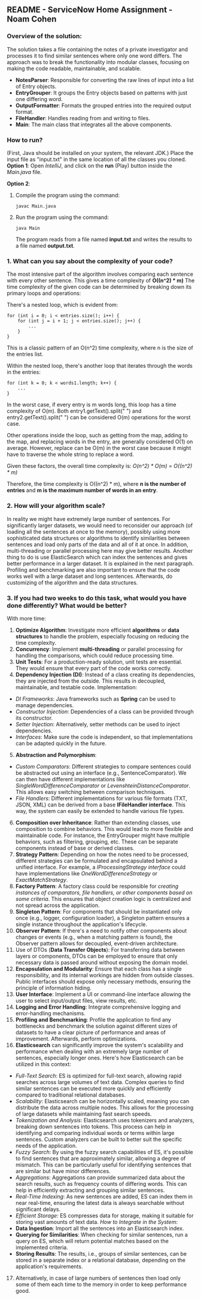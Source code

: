 ## README - ServiceNow Home Assignment - Noam Cohen
### Overview of the solution:
The solution takes a file containing the notes of a private investigator and processes it to find similar sentences where only one word differs. The approach was to break the functionality into modular classes, focusing on making the code readable, maintainable, and scalable.

* **NotesParser**: Responsible for converting the raw lines of input into a list of Entry objects.
* **EntryGrouper**: It groups the Entry objects based on patterns with just one differing word.
* **OutputFormatter**: Formats the grouped entries into the required output format.
* **FileHandler**: Handles reading from and writing to files.
* **Main**: The main class that integrates all the above components.

### How to run?
(First, Java should be installed on your system, the relevant JDK.)
Place the input file as "input.txt" in the same location of all the classes you cloned. <br/>
**Option 1**:
Open *IntelliJ*, and click on the **run** (Play) button inside the *Main.java* file.

**Option 2**:
1. Compile the program using the command:
   ```
   javac Main.java
   ```
2. Run the program using the command:
   ```
   java Main
   ```
   The program reads from a file named **input.txt** and writes the results to a file named **output.txt**.

### 1. What can you say about the complexity of your code?
The most intensive part of the algorithm involves comparing each sentence with every other sentence. This gives a time complexity of **O((n^2) * m)**
The time complexity of the given code can be determined by breaking down its primary loops and operations:

There's a nested loop, which is evident from:
````
for (int i = 0; i < entries.size(); i++) {
    for (int j = i + 1; j < entries.size(); j++) {
        ...
    }
}
````
This is a classic pattern of an O(n^2) time complexity, where n is the size of the entries list.

Within the nested loop, there's another loop that iterates through the words in the entries:
````
for (int k = 0; k < words1.length; k++) {
    ...
}
````
In the worst case, if every entry is m words long, this loop has a time complexity of O(m).
Both entry1.getText().split(" ") and entry2.getText().split(" ") can be considered O(m) operations for the worst case.

Other operations inside the loop, such as getting from the map, adding to the map, and replacing words in the entry, are generally considered O(1) on average. However, replace can be O(m) in the worst case because it might have to traverse the whole string to replace a word.

Given these factors, the overall time complexity is:
*O(n^2) * O(m) = O((n^2) * m)*

Therefore, the time complexity is O((n^2) * m), where **n is the number of entries** and **m is the maximum number of words in an entry**.


### 2. How will your algorithm scale?
In reality we might have extremely large number of sentences. For significantly larger datasets, we would need to reconsider our approach (of loading all the sentences at once to the memory), possibly using more sophisticated data structures or algorithms to identify similarities between sentences and load only parts of the data and all of it at once. In addition, multi-threading or parallel processing here may give better results. Another thing to do is use ElasticSearch which can index the sentences and gives better performance in a larger dataset. It is explained in the next paragraph. Profiling and benchmarking are also important to ensure that the code works well with a large dataset and long sentences. Afterwards, do customizing of the algorithm and the data structures.

### 3. If you had two weeks to do this task, what would you have done differently? What would be better?
With more time:
1. **Optimize Algorithm**: Investigate more efficient **algorithms** or **data structures** to handle the problem, especially focusing on reducing the time complexity.
2. **Concurrency**: Implement **multi-threading** or parallel processing for handling the comparisons, which could reduce processing time.
3. **Unit Tests**: For a production-ready solution, unit tests are essential. They would ensure that every part of the code works correctly.
4. **Dependency Injection (DI)**:
Instead of a class creating its dependencies, they are injected from the outside. This results in decoupled, maintainable, and testable code.
Implementation:
* *DI Frameworks*: Java frameworks such as **Spring** can be used to manage dependencies.
* *Constructor Injection*: Dependencies of a class can be provided through its constructor.
* *Setter Injection*: Alternatively, setter methods can be used to inject dependencies.
* *Interfaces*: Make sure the code is independent, so that implementations can be adapted quickly in the future.
5. **Abstraction and Polymorphism**:
* *Custom Comparators*: Different strategies to compare sentences could be abstracted out using an interface (e.g., SentenceComparator). We can then have different implementations like *SingleWordDifferenceComparator* or *LevenshteinDistanceComparator*. This allows easy switching between comparison techniques.
* *File Handlers*: Different implementations for various file formats (TXT, JSON, XML) can be derived from a base **IFileHandler interface**. This way, the system can easily be extended to handle various file types.
6. **Composition over Inheritance**:
Rather than extending classes, use composition to combine behaviors. This would lead to more flexible and maintainable code.
For instance, the EntryGrouper might have multiple behaviors, such as filtering, grouping, etc. These can be separate components instead of base or derived classes.
7. **Strategy Pattern**:
Depending on how the notes need to be processed, different strategies can be formulated and encapsulated behind a unified interface. For example, a *IProcessingStrategy interface* could have implementations like *OneWordDifferenceStrategy* or *ExactMatchStrategy*.
8. **Factory Pattern**:
A factory class could be responsible for *creating instances of comparators, file handlers, or other components based on some criteria*. This ensures that object creation logic is centralized and not spread across the application.
9. **Singleton Pattern**:
For components that should be instantiated only once (e.g., logger, configuration loader), a Singleton pattern ensures a single instance throughout the application's lifecycle.
10. **Observer Pattern**:
If there's a need to notify other components about changes or events (e.g., when a matching pattern is found), the Observer pattern allows for decoupled, event-driven architecture.
11. Use of DTOs (**Data Transfer Objects**):
For transferring data between layers or components, DTOs can be employed to ensure that only necessary data is passed around without exposing the domain model.
12. **Encapsulation and Modularity**:
Ensure that each class has a single responsibility, and its internal workings are hidden from outside classes. Public interfaces should expose only necessary methods, ensuring the principle of information hiding.
13. **User Interface**: Implement a UI or command-line interface allowing the user to select input/output files, view results, etc.
14. **Logging and Error Handling**: Integrate comprehensive logging and error-handling mechanisms.
15. **Profiling and Benchmarking**: Profile the application to find any bottlenecks and benchmark the solution against different sizes of datasets to have a clear picture of performance and areas of improvement. Afterwards, perform optimizations.
16. **Elasticsearch** can significantly improve the system's scalability and performance when dealing with an extremely large number of sentences, especially longer ones. Here's how Elasticsearch can be utilized in this context:
* *Full-Text Search*:
ES is optimized for full-text search, allowing rapid searches across large volumes of text data.
Complex queries to find similar sentences can be executed more quickly and efficiently compared to traditional relational databases.
* *Scalability*:
Elasticsearch can be horizontally scaled, meaning you can distribute the data across multiple nodes. This allows for the processing of large datasets while maintaining fast search speeds.
* *Tokenization and Analysis*:
Elasticsearch uses tokenizers and analyzers, breaking down sentences into tokens. This process can help in identifying and comparing individual words or terms within large sentences.
Custom analyzers can be built to better suit the specific needs of the application.
* *Fuzzy Search*:
By using the fuzzy search capabilities of ES, it's possible to find sentences that are approximately similar, allowing a degree of mismatch.
This can be particularly useful for identifying sentences that are similar but have minor differences.
* *Aggregations*:
Aggregations can provide summarized data about the search results, such as frequency counts of differing words. This can help in efficiently extracting and grouping similar sentences.
* *Real-Time Indexing*:
As new sentences are added, ES can index them in near real-time, ensuring the latest data is always searchable without significant delays.
* *Efficient Storage*:
ES compresses data for storage, making it suitable for storing vast amounts of text data.
*How to Integrate in the System*:
* **Data Ingestion**: Import all the sentences into an Elasticsearch index.
* **Querying for Similarities**: When checking for similar sentences, run a query on ES, which will return potential matches based on the implemented criteria.
* **Storing Results**: The results, i.e., groups of similar sentences, can be stored in a separate index or a relational database, depending on the application's requirements.

17. Alternatively, in case of large numbers of sentences then load only some of them each time to the memory in order to keep performance good.
